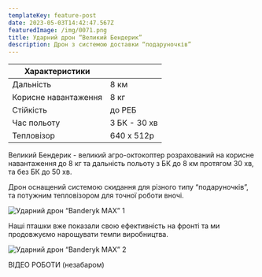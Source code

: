 ```yaml
---
templateKey: feature-post
date: 2023-05-03T14:42:47.567Z
featuredImage: /img/0071.png
title: Ударний дрон “Великий Бендерик”
description: Дрон з системою доставки “подаруночків”
---
```

| Характеристики       |               |
| -------------------- | ------------- |
| Дальність            | 8 км          |
| Корисне навантаження | 8 кг          |
| Стійкість            | до РЕБ        |
| Час польоту          | З﻿ БК - 30 хв |
| Тепловізор           | 640 х 512р    |

Великий Бендерик - великий агро-октокоптер розрахований на корисне навантаження до 8 кг та дальність польоту з БК до 8 км протягом 30 хв, та без БК до 50 хв.

Дрон оснащений системою скидання для різного типу “подаруночків”, та потужним тепловізором для точної роботи вночі.

![Ударний дрон “Banderyk MAX” 1](/img/0079.png)

Наші пташки вже показали свою ефективність на фронті та ми продовжуємо нарощувати темпи виробництва.

![Ударний дрон “Banderyk MAX” 2](/img/0068.png)

ВІДЕО РОБОТИ (незабаром)